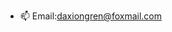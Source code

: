 - 📫 Email:daxiongren@foxmail.com

<!---
DaXiongRen/DaXiongRen is a ✨ special ✨ repository because its `README.md` (this file) appears on your GitHub profile.
You can click the Preview link to take a look at your changes.
--->
